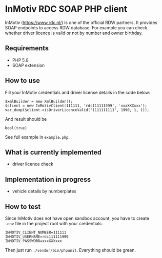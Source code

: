 # InMotiv RDC SOAP PHP client

InMotiv (https://www.rdc.nl/) is one of the official RDW partners. It provides SOAP endpoints to access RDW database.
For example you can check whether driver licence is valid or not by number and owner birthday. 

## Requirements

* PHP 5.6
* SOAP extension

## How to use

Fill your InMotiv credentials and driver license details in the code below: 

```
$xmlBuilder = new XmlBuilder();
$client = new InMotivClient(111111, 'rdc111111999', 'xxxXXXxxx');
var_dump($client->isDriverLicenceValid('1111111111', 1990, 1, 1));
```

And result should be

```
bool(true)
```

See full example in `example.php`.

## What is currently implemented

* driver licence check

## Implementation in progress

* vehicle details by numberplates

## How to test

Since InMotiv does not have open sandbox account, you have to create `.env` file in the project root with
your credentials:

```
INMOTIV_CLIENT_NUMBER=111111
INMOTIV_USERNAME=rdc111111999
INMOTIV_PASSWORD=xxxXXXxxx
```

Then just run `./vendor/bin/phpunit`. Everything should be green.
